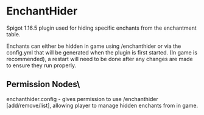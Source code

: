 # EnchantHider
Spigot 1.16.5 plugin used for hiding specific enchants from the enchantment table.

Enchants can either be hidden in game using /enchanthider or via the config.yml that will be generated when the plugin is first started. (In game is recommended), a restart will need to be done after any changes are made to ensure they run properly.

## Permission Nodes\
enchanthider.config - gives permission to use /enchanthider [add/remove/list], allowing player to manage hidden enchants from in game.
